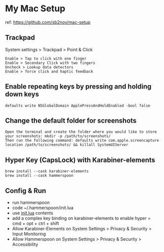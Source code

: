# My Mac Setup
ref: https://github.com/sb2nov/mac-setup

## Trackpad
System settings > Trackpad > Point & Click

    Enable > Tap to click with one finger
    Enable > Secondary Click with two fingers
    Uncheck > Lookup data detectors
    Enable > force click and haptic feedback

## Enable repeating keys by pressing and holding down keys
```defaults write NSGlobalDomain ApplePressAndHoldEnabled -bool false```  

## Change the default folder for screenshots
    Open the terminal and create the folder where you would like to store your screenshots: mkdir -p /path/to/screenshots/  
    Then run the following command: defaults write com.apple.screencapture location /path/to/screenshots/ && killall SystemUIServer

## Hyper Key (CapsLock) with Karabiner-elements  
```brew install --cask karabiner-elements```  
```brew install --cask hammerspoon```  

## Config & Run
* run hammerspoon  
* code ~/.hammerspoon/init.lua  
* use [init.lua](./.hammerspoon/init.lua) contents  
* add a complex key binding on karabiner-elements to enable hyper = cmd + opt + ctrl + shift
* Allow Karabiner-Elements on System Settings > Privacy & Security > Input Monitoring
* Allow Hammerspoon on System Settings > Privacy & Security > Accessibility
